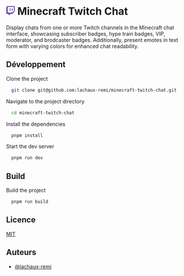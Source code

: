 # <img alt="Logo" height="24" src="assets/logo.png" width="24"/> Minecraft Twitch Chat

Display chats from one or more Twitch channels in the Minecraft chat interface, showcasing subscriber badges, hype train
badges, VIP, moderator, and brodcaster badges. Additionally, present emotes in text form with varying colors for
enhanced chat readability.

## Développement

Clone the project

```bash
  git clone git@github.com:lachaux-remi/minecraft-twitch-chat.git
```

Navigate to the project directory

```bash
  cd minecraft-twitch-chat
```

Install the dependencies

```bash
  pnpm install
```

Start the dev server

```bash
  pnpm run dev
```

## Build

Build the project

```bash
  pnpm run build
```

## Licence

[MIT](LICENSE)

## Auteurs

- [@lachaux-remi](https://www.github.com/lachaux-remi)
